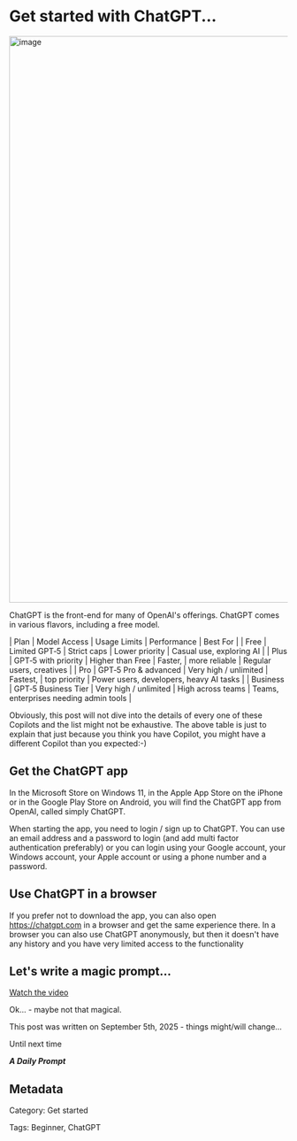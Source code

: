 # Get started with ChatGPT...

<img width="1024" height="1024" alt="image" src="https://github.com/user-attachments/assets/caea47ad-f72d-4679-9cc6-8e9adf1f95ea" />

ChatGPT is the front-end for many of OpenAI's offerings. ChatGPT comes in various flavors, including a free model.

| Plan | Model Access | Usage Limits | Performance | Best For |
| Free | Limited GPT‑5 | Strict caps | Lower priority | Casual use, exploring AI |
| Plus | GPT‑5 with priority | Higher than Free | Faster, | more reliable | Regular users, creatives |
| Pro | GPT‑5 Pro & advanced | Very high / unlimited | Fastest, | top priority | Power users, developers, heavy AI tasks |
| Business | GPT‑5 Business Tier | Very high / unlimited | High across teams | Teams, enterprises needing admin tools |

Obviously, this post will not dive into the details of every one of these Copilots and the list might not be exhaustive. The above table is just to explain that just because you think you have Copilot, you might have a different Copilot than you expected:-)

## Get the ChatGPT app

In the Microsoft Store on Windows 11, in the Apple App Store on the iPhone or in the Google Play Store on Android, you will find the ChatGPT app from OpenAI, called simply ChatGPT.

When starting the app, you need to login / sign up to ChatGPT. You can use an email address and a password to login (and add multi factor authentication preferably) or you can login using your Google account, your Windows account, your Apple account or using a phone number and a password.

## Use ChatGPT in a browser

If you prefer not to download the app, you can also open https://chatgpt.com in a browser and get the same experience there. In a browser you can also use ChatGPT anonymously, but then it doesn't have any history and you have very limited access to the functionality

## Let's write a magic prompt...

[Watch the video](https://www.dropbox.com/scl/fi/2l5yv1e7d4408685ed8i2/2025-09-05-Get-started-with-ChatGPT.video.mp4?rlkey=5457i9czzj015050azn5fgbxa&st=aqr2bmzg&dl=1)

Ok... - maybe not that magical.

This post was written on September 5th, 2025 - things might/will change...

Until next time

***A Daily Prompt***

## Metadata

Category: Get started

Tags: Beginner, ChatGPT
